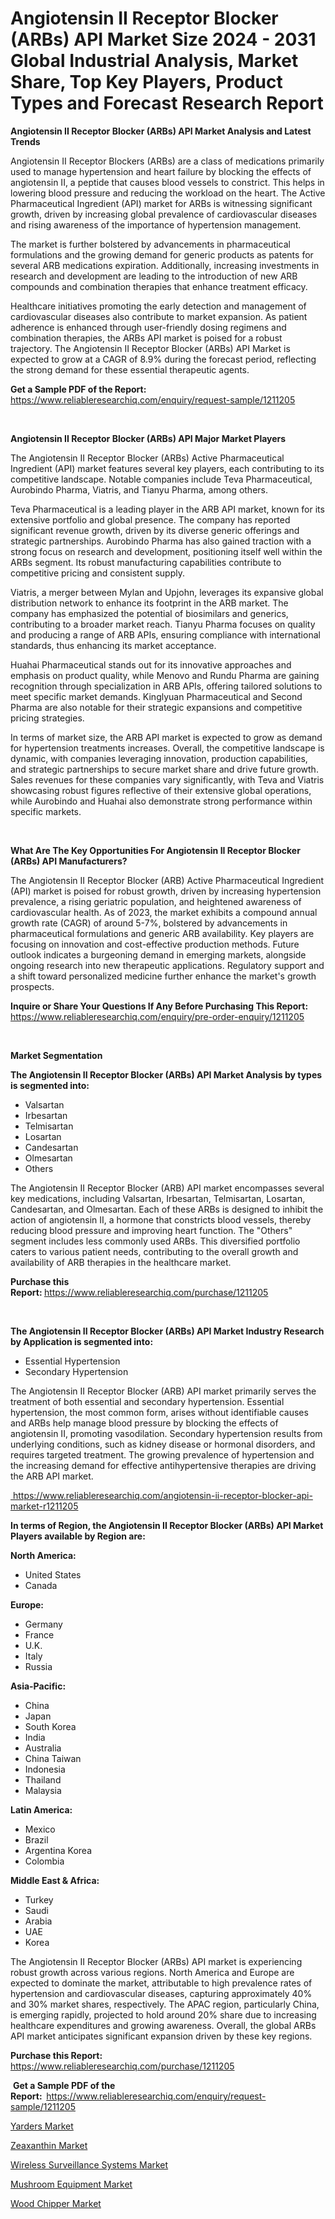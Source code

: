 <p><h1>Angiotensin II Receptor Blocker (ARBs) API Market Size 2024 - 2031 Global Industrial Analysis, Market Share, Top Key Players, Product Types and Forecast Research Report</h1></p><p><strong>Angiotensin II Receptor Blocker (ARBs) API Market Analysis and Latest Trends</strong></p>
<p><p>Angiotensin II Receptor Blockers (ARBs) are a class of medications primarily used to manage hypertension and heart failure by blocking the effects of angiotensin II, a peptide that causes blood vessels to constrict. This helps in lowering blood pressure and reducing the workload on the heart. The Active Pharmaceutical Ingredient (API) market for ARBs is witnessing significant growth, driven by increasing global prevalence of cardiovascular diseases and rising awareness of the importance of hypertension management. </p><p>The market is further bolstered by advancements in pharmaceutical formulations and the growing demand for generic products as patents for several ARB medications expiration. Additionally, increasing investments in research and development are leading to the introduction of new ARB compounds and combination therapies that enhance treatment efficacy.</p><p>Healthcare initiatives promoting the early detection and management of cardiovascular diseases also contribute to market expansion. As patient adherence is enhanced through user-friendly dosing regimens and combination therapies, the ARBs API market is poised for a robust trajectory. The Angiotensin II Receptor Blocker (ARBs) API Market is expected to grow at a CAGR of 8.9% during the forecast period, reflecting the strong demand for these essential therapeutic agents.</p></p>
<p><strong>Get a Sample PDF of the Report:&nbsp;</strong> <a href="https://www.reliableresearchiq.com/enquiry/request-sample/1211205?utm_campaign=120&utm_medium=2&utm_source=Github&utm_content=ia&utm_term=16122024&utm_id=angiotensin-ii-receptor-blocker-arbs-api">https://www.reliableresearchiq.com/enquiry/request-sample/1211205</a></p>
<p>&nbsp;</p>
<p><strong>Angiotensin II Receptor Blocker (ARBs) API Major Market Players</strong></p>
<p><p>The Angiotensin II Receptor Blocker (ARBs) Active Pharmaceutical Ingredient (API) market features several key players, each contributing to its competitive landscape. Notable companies include Teva Pharmaceutical, Aurobindo Pharma, Viatris, and Tianyu Pharma, among others. </p><p>Teva Pharmaceutical is a leading player in the ARB API market, known for its extensive portfolio and global presence. The company has reported significant revenue growth, driven by its diverse generic offerings and strategic partnerships. Aurobindo Pharma has also gained traction with a strong focus on research and development, positioning itself well within the ARBs segment. Its robust manufacturing capabilities contribute to competitive pricing and consistent supply.</p><p>Viatris, a merger between Mylan and Upjohn, leverages its expansive global distribution network to enhance its footprint in the ARB market. The company has emphasized the potential of biosimilars and generics, contributing to a broader market reach. Tianyu Pharma focuses on quality and producing a range of ARB APIs, ensuring compliance with international standards, thus enhancing its market acceptance.</p><p>Huahai Pharmaceutical stands out for its innovative approaches and emphasis on product quality, while Menovo and Rundu Pharma are gaining recognition through specialization in ARB APIs, offering tailored solutions to meet specific market demands. Kinglyuan Pharmaceutical and Second Pharma are also notable for their strategic expansions and competitive pricing strategies.</p><p>In terms of market size, the ARB API market is expected to grow as demand for hypertension treatments increases. Overall, the competitive landscape is dynamic, with companies leveraging innovation, production capabilities, and strategic partnerships to secure market share and drive future growth. Sales revenues for these companies vary significantly, with Teva and Viatris showcasing robust figures reflective of their extensive global operations, while Aurobindo and Huahai also demonstrate strong performance within specific markets.</p></p>
<p>&nbsp;</p>
<p><strong>What Are The Key Opportunities For Angiotensin II Receptor Blocker (ARBs) API Manufacturers?</strong></p>
<p><p>The Angiotensin II Receptor Blocker (ARB) Active Pharmaceutical Ingredient (API) market is poised for robust growth, driven by increasing hypertension prevalence, a rising geriatric population, and heightened awareness of cardiovascular health. As of 2023, the market exhibits a compound annual growth rate (CAGR) of around 5-7%, bolstered by advancements in pharmaceutical formulations and generic ARB availability. Key players are focusing on innovation and cost-effective production methods. Future outlook indicates a burgeoning demand in emerging markets, alongside ongoing research into new therapeutic applications. Regulatory support and a shift toward personalized medicine further enhance the market's growth prospects.</p></p>
<p><strong>Inquire or Share Your Questions If Any Before Purchasing This Report:</strong> <a href="https://www.reliableresearchiq.com/enquiry/pre-order-enquiry/1211205?utm_campaign=120&utm_medium=2&utm_source=Github&utm_content=ia&utm_term=16122024&utm_id=angiotensin-ii-receptor-blocker-arbs-api">https://www.reliableresearchiq.com/enquiry/pre-order-enquiry/1211205</a></p>
<p>&nbsp;</p>
<p><strong>Market Segmentation</strong></p>
<p><strong>The Angiotensin II Receptor Blocker (ARBs) API Market Analysis by types is segmented into:</strong></p>
<p><ul><li>Valsartan</li><li>Irbesartan</li><li>Telmisartan</li><li>Losartan</li><li>Candesartan</li><li>Olmesartan</li><li>Others</li></ul></p>
<p><p>The Angiotensin II Receptor Blocker (ARB) API market encompasses several key medications, including Valsartan, Irbesartan, Telmisartan, Losartan, Candesartan, and Olmesartan. Each of these ARBs is designed to inhibit the action of angiotensin II, a hormone that constricts blood vessels, thereby reducing blood pressure and improving heart function. The "Others" segment includes less commonly used ARBs. This diversified portfolio caters to various patient needs, contributing to the overall growth and availability of ARB therapies in the healthcare market.</p></p>
<p><strong>Purchase this Report:&nbsp;</strong><a href="https://www.reliableresearchiq.com/purchase/1211205?utm_campaign=120&utm_medium=2&utm_source=Github&utm_content=ia&utm_term=16122024&utm_id=angiotensin-ii-receptor-blocker-arbs-api">https://www.reliableresearchiq.com/purchase/1211205</a></p>
<p>&nbsp;</p>
<p><strong>The Angiotensin II Receptor Blocker (ARBs) API Market Industry Research by Application is segmented into:</strong></p>
<p><ul><li>Essential Hypertension</li><li>Secondary Hypertension</li></ul></p>
<p><p>The Angiotensin II Receptor Blocker (ARB) API market primarily serves the treatment of both essential and secondary hypertension. Essential hypertension, the most common form, arises without identifiable causes and ARBs help manage blood pressure by blocking the effects of angiotensin II, promoting vasodilation. Secondary hypertension results from underlying conditions, such as kidney disease or hormonal disorders, and requires targeted treatment. The growing prevalence of hypertension and the increasing demand for effective antihypertensive therapies are driving the ARB API market.</p></p>
<p><a href="https://www.reliableresearchiq.com/angiotensin-ii-receptor-blocker-api-market-r1211205?utm_campaign=120&utm_medium=2&utm_source=Github&utm_content=ia&utm_term=16122024&utm_id=angiotensin-ii-receptor-blocker-arbs-api">&nbsp;https://www.reliableresearchiq.com/angiotensin-ii-receptor-blocker-api-market-r1211205</a></p>
<p><strong>In terms of Region, the Angiotensin II Receptor Blocker (ARBs) API Market Players available by Region are:</strong></p>
<p>
    <p> <strong> North America: </strong>
        <ul>
            <li>United States</li>
            <li>Canada</li>
        </ul>
        </p> 
    <p> <strong> Europe: </strong>
        <ul>
            <li>Germany</li>
            <li>France</li>
            <li>U.K.</li>
            <li>Italy</li>
            <li>Russia</li>
        </ul>
        </p> 
    <p> <strong> Asia-Pacific: </strong>
        <ul>
            <li>China</li>
            <li>Japan</li>
            <li>South Korea</li>
            <li>India</li>
            <li>Australia</li>
            <li>China Taiwan</li>
            <li>Indonesia</li>
            <li>Thailand</li>
            <li>Malaysia</li>
        </ul>
        </p> 
    <p> <strong> Latin America: </strong>
        <ul>
            <li>Mexico</li>
            <li>Brazil</li>
            <li>Argentina Korea</li>
            <li>Colombia</li>
        </ul>
        </p> 
    <p> <strong> Middle East & Africa: </strong>
        <ul>
            <li>Turkey</li>
            <li>Saudi</li>
            <li>Arabia</li>
            <li>UAE</li>
            <li>Korea</li>
        </ul>
    </p>
    </p>
<p><p>The Angiotensin II Receptor Blocker (ARBs) API market is experiencing robust growth across various regions. North America and Europe are expected to dominate the market, attributable to high prevalence rates of hypertension and cardiovascular diseases, capturing approximately 40% and 30% market shares, respectively. The APAC region, particularly China, is emerging rapidly, projected to hold around 20% share due to increasing healthcare expenditures and growing awareness. Overall, the global ARBs API market anticipates significant expansion driven by these key regions.</p></p>
<p><strong>Purchase this Report: </strong><a href="https://www.reliableresearchiq.com/purchase/1211205?utm_campaign=120&utm_medium=2&utm_source=Github&utm_content=ia&utm_term=16122024&utm_id=angiotensin-ii-receptor-blocker-arbs-api">https://www.reliableresearchiq.com/purchase/1211205</a></p>
<p>&nbsp;<strong>Get a Sample PDF of the Report:&nbsp;&nbsp;</strong><a href="https://www.reliableresearchiq.com/enquiry/request-sample/1211205?utm_campaign=120&utm_medium=2&utm_source=Github&utm_content=ia&utm_term=16122024&utm_id=angiotensin-ii-receptor-blocker-arbs-api">https://www.reliableresearchiq.com/enquiry/request-sample/1211205</a></p>
<p><strong></strong></p>
<p><p><a href="https://www.linkedin.com/pulse/yarders-market-growth-study-projects-future-cagr-zv1zf?utm_campaign=120&utm_medium=2&utm_source=Github&utm_content=ia&utm_term=16122024&utm_id=angiotensin-ii-receptor-blocker-arbs-api">Yarders Market</a></p><p><a href="https://www.linkedin.com/pulse/market-insights-zeaxanthin-121-cagr-from-2024-2031-amara-market-tihyc?utm_campaign=120&utm_medium=2&utm_source=Github&utm_content=ia&utm_term=16122024&utm_id=angiotensin-ii-receptor-blocker-arbs-api">Zeaxanthin Market</a></p><p><a href="https://www.linkedin.com/pulse/wireless-surveillance-systems-market-booms-143-growth-rate-kaaif?utm_campaign=120&utm_medium=2&utm_source=Github&utm_content=ia&utm_term=16122024&utm_id=angiotensin-ii-receptor-blocker-arbs-api">Wireless Surveillance Systems Market</a></p><p><a href="https://github.com/dierdrecrichton210/Market-Research-Report-List-1/blob/main/mushroom-equipment-market.md?utm_campaign=120&utm_medium=2&utm_source=Github&utm_content=ia&utm_term=16122024&utm_id=angiotensin-ii-receptor-blocker-arbs-api">Mushroom Equipment Market</a></p><p><a href="https://www.linkedin.com/pulse/insights-wood-chipper-market-analysis-growth-factors-projected-yn3yf?utm_campaign=120&utm_medium=2&utm_source=Github&utm_content=ia&utm_term=16122024&utm_id=angiotensin-ii-receptor-blocker-arbs-api">Wood Chipper Market</a></p></p>